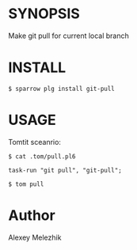 # SYNOPSIS

Make git pull for current local branch

# INSTALL

    $ sparrow plg install git-pull

# USAGE

Tomtit sceanrio:

    $ cat .tom/pull.pl6

    task-run "git pull", "git-pull";

    $ tom pull

# Author

Alexey Melezhik

